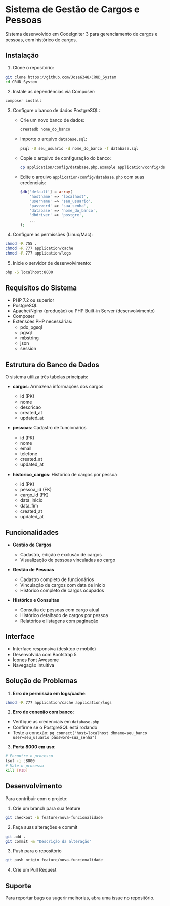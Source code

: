 # Sistema de Gestão de Cargos e Pessoas

Sistema desenvolvido em CodeIgniter 3 para gerenciamento de cargos e pessoas, com histórico de cargos.

## Instalação

1. Clone o repositório:
```bash
git clone https://github.com/Jose6348/CRUD_System
cd CRUD_System
```

2. Instale as dependências via Composer:
```bash
composer install
```

3. Configure o banco de dados PostgreSQL:
   - Crie um novo banco de dados:
     ```bash
     createdb nome_do_banco
     ```
   - Importe o arquivo `database.sql`:
     ```bash
     psql -U seu_usuario -d nome_do_banco -f database.sql
     ```
   - Copie o arquivo de configuração do banco:
     ```bash
     cp application/config/database.php.example application/config/database.php
     ```
   - Edite o arquivo `application/config/database.php` com suas credenciais:
     ```php
     $db['default'] = array(
         'hostname' => 'localhost',
         'username' => 'seu_usuario',
         'password' => 'sua_senha',
         'database' => 'nome_do_banco',
         'dbdriver' => 'postgre',
         ...
     );
     ```

4. Configure as permissões (Linux/Mac):
```bash
chmod -R 755 .
chmod -R 777 application/cache
chmod -R 777 application/logs
```

5. Inicie o servidor de desenvolvimento:
```bash
php -S localhost:8000
```

## Requisitos do Sistema

- PHP 7.2 ou superior
- PostgreSQL
- Apache/Nginx (produção) ou PHP Built-in Server (desenvolvimento)
- Composer
- Extensões PHP necessárias:
  - pdo_pgsql
  - pgsql
  - mbstring
  - json
  - session

## Estrutura do Banco de Dados

O sistema utiliza três tabelas principais:

- **cargos**: Armazena informações dos cargos
  - id (PK)
  - nome
  - descricao
  - created_at
  - updated_at

- **pessoas**: Cadastro de funcionários
  - id (PK)
  - nome
  - email
  - telefone
  - created_at
  - updated_at

- **historico_cargos**: Histórico de cargos por pessoa
  - id (PK)
  - pessoa_id (FK)
  - cargo_id (FK)
  - data_inicio
  - data_fim
  - created_at
  - updated_at

## Funcionalidades

- **Gestão de Cargos**
  - Cadastro, edição e exclusão de cargos
  - Visualização de pessoas vinculadas ao cargo

- **Gestão de Pessoas**
  - Cadastro completo de funcionários
  - Vinculação de cargos com data de início
  - Histórico completo de cargos ocupados

- **Histórico e Consultas**
  - Consulta de pessoas com cargo atual
  - Histórico detalhado de cargos por pessoa
  - Relatórios e listagens com paginação

## Interface

- Interface responsiva (desktop e mobile)
- Desenvolvida com Bootstrap 5
- Ícones Font Awesome
- Navegação intuitiva

## Solução de Problemas

1. **Erro de permissão em logs/cache**:
```bash
chmod -R 777 application/cache application/logs
```

2. **Erro de conexão com banco**:
- Verifique as credenciais em `database.php`
- Confirme se o PostgreSQL está rodando
- Teste a conexão: `pg_connect("host=localhost dbname=seu_banco user=seu_usuario password=sua_senha")`

3. **Porta 8000 em uso**:
```bash
# Encontre o processo
lsof -i :8000
# Mate o processo
kill [PID]
```

## Desenvolvimento

Para contribuir com o projeto:

1. Crie um branch para sua feature
```bash
git checkout -b feature/nova-funcionalidade
```

2. Faça suas alterações e commit
```bash
git add .
git commit -m "Descrição da alteração"
```

3. Push para o repositório
```bash
git push origin feature/nova-funcionalidade
```

4. Crie um Pull Request

## Suporte

Para reportar bugs ou sugerir melhorias, abra uma issue no repositório. 